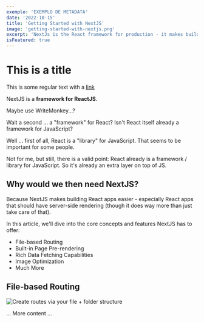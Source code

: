 ```yaml
---
exemplo: 'EXEMPLO DE METADATA'
date: '2022-10-15'
title: 'Getting Started with NextJS'
image: 'getting-started-with-nextjs.png'
excerpt: 'NextJs is the React framework for production - it makes building fullstsack React apps and sites a breze and ships with built-in SSR...'
isFeatured: true
---
```

# This is a title

This is some regular text with a [link](https://google.com)

NextJS is a **framework for ReactJS**.

Maybe use WriteMonkey...?

Wait a second ... a "framework" for React? Isn't React itself already a framework for JavaScript?

Well ... first of all, React is a "library" for JavaScript. That seems to be important for some people.

Not for me, but still, there is a valid point: React already is a framework / library for JavaScript. So it's already an extra layer on top of JS.

## Why would we then need NextJS?

Because NextJS makes building React apps easier - especially React apps that should have server-side rendering (though it does way more than just take care of that).

In this article, we'll dive into the core concepts and features NextJS has to offer:

- File-based Routing
- Built-in Page Pre-rendering
- Rich Data Fetching Capabilities
- Image Optimization
- Much More

## File-based Routing

![Create routes via your file + folder structure](nextjs-file-based-routing.png)

... More content ...
